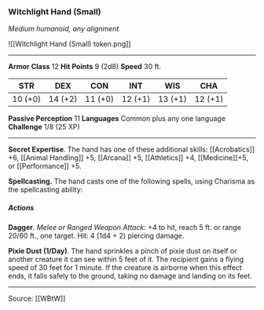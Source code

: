 ### Witchlight Hand (Small)
_Medium humanoid, any alignment_

![[Witchlight Hand (Small) token.png]]




---

**Armor Class** 12
**Hit Points** 9 (2d8)
**Speed** 30 ft.

| STR     | DEX     | CON     | INT     | WIS     | CHA     |
|---------|---------|---------|---------|---------|---------|
| 10 (+0) | 14 (+2) | 11 (+0) | 12 (+1) | 13 (+1) | 12 (+1) |

**Passive Perception** 11
**Languages** Common plus any one language
**Challenge** 1/8 (25 XP)

---

**Secret Expertise**. The hand has one of these additional skills: [[Acrobatics]] +6, [[Animal Handling]] +5, [[Arcana]] +5, [[Athletics]] +4, [[Medicine]]+5, or [[Performance]] +5.

**Spellcasting.** The hand casts one of the following spells, using Charisma as the spellcasting ability:

##### Actions
**Dagger**. _Melee or Ranged Weapon Attack:_ +4 to hit, reach 5 ft. or range 20/60 ft., one target. Hit: 4 (1d4 + 2) piercing damage.

**Pixie Dust (1/Day)**. The hand sprinkles a pinch of pixie dust on itself or another creature it can see within 5 feet of it. The recipient gains a flying speed of 30 feet for 1 minute. If the creature is airborne when this effect ends, it falls safely to the ground, taking no damage and landing on its feet.


---

Source: [[WBtW]]